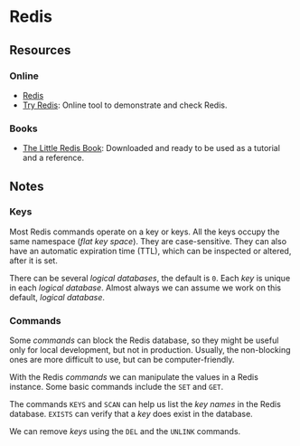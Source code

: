 Redis
=====


Resources
---------

### Online

 - [Redis](https://redis.io/)
 - [Try Redis](https://try.redis.io/):
   Online tool to demonstrate and check Redis.


### Books

 - [The Little Redis Book](https://www.openmymind.net/redis.pdf):
   Downloaded and ready to be used as a tutorial and a reference.


Notes
-----

### Keys ###

Most Redis commands operate on a key or keys.
All the keys occupy the same namespace (_flat key space_).
They are case-sensitive.
They can also have an automatic expiration time (TTL),
which can be inspected or altered, after it is set.

There can be several _logical databases_, the default is `0`.
Each _key_ is unique in each _logical database_.
Almost always we can assume we work on this default, _logical database_.

### Commands ###

Some _commands_ can block the Redis database, so they might be useful only for
local development, but not in production.  Usually, the non-blocking ones are
more difficult to use, but can be computer-friendly.

With the Redis _commands_ we can manipulate the values in a Redis instance.
Some basic commands include the `SET` and `GET`.

The commands `KEYS` and `SCAN` can help us list the _key names_ in the Redis
database.  `EXISTS` can verify that a _key_ does exist in the database.

We can remove _keys_ using the `DEL` and the `UNLINK` commands.
